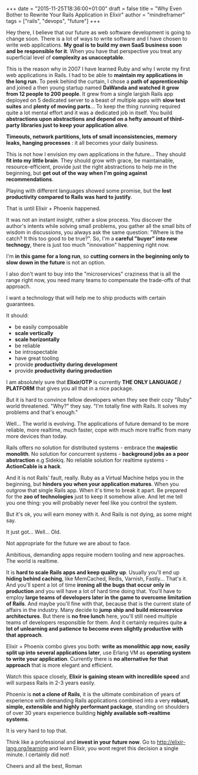 +++
date = "2015-11-25T18:36:00+01:00"
draft = false
title = "Why Even Bother to Rewrite Your Rails Application in Elixir"
author = "mindreframer"
tags = ["rails", "devops", "future"]
+++


Hey there, I believe that our future as web software development is going to change soon.
There is a lot of ways to write software and I have chosen to write web applications. **My goal is to build my own SaaS business soon and be responsible for it**. When you have that perspective you treat any superficial level of **complexity as unacceptable**.


This is the reason why in 2007 I have learned Ruby and why I wrote my first web applications in Rails. I had to be able to **maintain my applications in the long run**. To peek behind the curtain, I chose a **path of apprenticeship** and joined a then young startup named **DaWanda and watched it grow from 12 people to 200 people**. It grew from a single largish Rails app deployed on 5 dedicated server to a beast of multiple apps with **slow test suites** and **plenty of moving parts**... To keep the thing running required quite a lot mental effort and it was a dedicated job in itself. You build **abstractions upon abstractions and depend on a hefty amount of third-party libraries just to keep your application alive**.

**Timeouts, network partitions, lots of small inconsistencies, memory leaks, hanging processes** : it all becomes your daily business.


This is not how I envision my own applications in the future... They should **fit into my little brain**. They should grow with grace, be maintainable, resource-efficient, provide just the right abstractions to help me in the beginning, but **get out of the way when I'm going against recommendations**.

Playing with different languages showed some promise, but the **lost productivity compared to Rails was hard to justify**.


That is until Elixir + Phoenix happened.


It was not an instant insight, rather a slow process. You discover the author's intents while solving small problems, you gather all the small bits of wisdom in discussions, you always ask the same question: "Where is the catch? It this too good to be true?". So, I'm a **careful "buyer" into new technogy**, there is just too much "innovation" happening right now.

I'm **in this game for a long run**, so **cutting corners in the beginning only to slow down in the future** is not an option.


I also don't want to buy into the "microservices" craziness that is all the range right now, you need many teams to compensate the trade-offs of that approach.

I want a technology that will help me to ship products with certain guarantees.

It should:

  - be easily composable
  - **scale vertically**
  - **scale horizontally**
  - be reliable
  - be introspectable
  - have great tooling
  - provide **productivity during development**
  - provide **productivity during production**




I am absolutely sure that __Elixir/OTP__ is currently __THE ONLY LANGUAGE / PLATFORM__ that gives you all that in a nice package.

But it is hard to convince fellow developers when they see their cozy "Ruby" world threatened. "Why?" they say. "I'm totally fine with Rails. It solves my problems and that's enough."


Well... The world is evolving. The applications of future demand to be more reliable, more realtime, much faster, cope with much more traffic from many more devices than today.

Rails offers no solution for distributed systems - embrace the **majestic monolith**. No solution for concurrent systems - **background jobs as a poor abstraction** e.g Sidekiq. No reliable solution for realtime systems - **ActionCable is a hack**.

And it is not Rails' fault, really. Ruby as a Virtual Machine helps you in the beginning, but **hinders you when your application matures**. When you outgrow that single Rails app. When it's time to break it apart. Be prepared for the **zoo of technologies** just to keep it somehow alive. And let me tell you one thing: you will probably never feel like you control the system.

But it's ok, you will earn money with it. And Rails is not dying, as some might say.

It just got... Well... Old.

Not appropriate for the future we are about to face.

Ambitious, demanding apps require modern tooling and new approaches. The world is realtime.

It is **hard to scale Rails apps and keep quality up**. Usually you'll end up **hiding behind caching**, like MemCached, Redis, Varnish, Fastly... That's it. And you'll spent a lot of time **ironing all the bugs that occur only in production** and you will have a lot of hard time doing that. You'll have to employ **large teams of developers later in the game to overcome limitation of Rails**. And maybe you'll fine with that, because that is the current state of affairs in the industry. Many decide to **jump ship and build microservice architectures**. But there is **no free lunch** here, you'll still need multiple teams of developers responsible for them. And it certainly requires quite **a lot of unlearning and patience to become even slightly productive with that approach**.

Elixir + Phoenix combo gives you both: **write as monolithic app now, easily split up into several applications later**, use Erlang VM as **operating system to write your application**. Currently there is **no alternative for that approach** that is more elegant and efficient.

Watch this space closely, **Elixir is gaining steam with incredible speed** and will surpass Rails in 2-3 years easily.

Phoenix is **not a clone of Rails**, it is the ultimate combination of years of experience with demanding Rails applications combined into a very **robust, simple, extensible and highly performant package**, standing on shoulders of over 30 years experience building **highly available soft-realtime systems**.

It is very hard to top that.

Think like a professional and **invest in your future now**. Go to http://elixir-lang.org/learning and learn Elixir, you wont regret this decision a single minute. I certainly did not!

Cheers and all the best,
Roman
